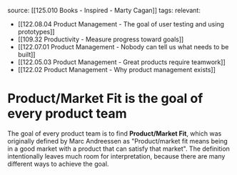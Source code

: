 source: [[125.010 Books - Inspired - Marty Cagan]]
tags:
relevant:
- [[122.08.04 Product Management - The goal of user testing and using prototypes]]
- [[109.32 Productivity - Measure progress toward goals]]
- [[122.07.01 Product Management - Nobody can tell us what needs to be built]]
- [[122.05.03 Product Management - Great products require teamwork]]
- [[122.02 Product Management - Why product management exists]]

# Product/Market Fit is the goal of every product team

The goal of every product team is to find **Product/Market Fit**, which was originally defined by Marc Andreessen as "Product/market fit means being in a good market with a product that can satisfy that market". The definition intentionally leaves much room for interpretation, because there are many different ways to achieve the goal.

